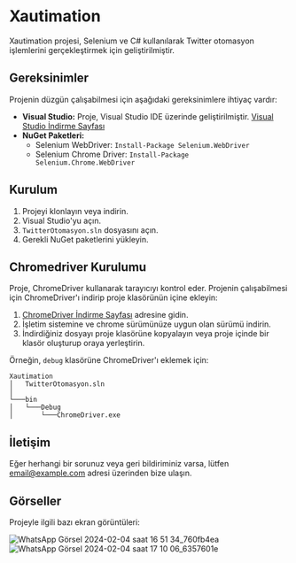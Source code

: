 # Xautimation

Xautimation projesi, Selenium ve C# kullanılarak Twitter otomasyon işlemlerini gerçekleştirmek için geliştirilmiştir.

## Gereksinimler

Projenin düzgün çalışabilmesi için aşağıdaki gereksinimlere ihtiyaç vardır:

- **Visual Studio:** Proje, Visual Studio IDE üzerinde geliştirilmiştir. [Visual Studio İndirme Sayfası](https://visualstudio.microsoft.com/tr/downloads/)
- **NuGet Paketleri:**
  - Selenium WebDriver: `Install-Package Selenium.WebDriver`
  - Selenium Chrome Driver: `Install-Package Selenium.Chrome.WebDriver`

## Kurulum

1. Projeyi klonlayın veya indirin.
2. Visual Studio'yu açın.
3. `TwitterOtomasyon.sln` dosyasını açın.
4. Gerekli NuGet paketlerini yükleyin.

## Chromedriver Kurulumu

Proje, ChromeDriver kullanarak tarayıcıyı kontrol eder. Projenin çalışabilmesi için ChromeDriver'ı indirip proje klasörünün içine ekleyin:

1. [ChromeDriver İndirme Sayfası](https://sites.google.com/chromium.org/driver/) adresine gidin.
2. İşletim sistemine ve chrome sürümünüze uygun olan sürümü indirin.
3. İndirdiğiniz dosyayı proje klasörüne kopyalayın veya proje içinde bir klasör oluşturup oraya yerleştirin.

Örneğin, `debug` klasörüne ChromeDriver'ı eklemek için:

```plaintext
Xautimation
│   TwitterOtomasyon.sln
│
└───bin
│   └───Debug
│       └───ChromeDriver.exe
```
## İletişim

Eğer herhangi bir sorunuz veya geri bildiriminiz varsa, lütfen [email@example.com](mailto:email@example.com) adresi üzerinden bize ulaşın.

## Görseller

Projeyle ilgili bazı ekran görüntüleri:

![WhatsApp Görsel 2024-02-04 saat 16 51 34_760fb4ea](https://github.com/barangulmus/Xautomation/assets/149194958/116f0575-4d22-439f-bfe6-2fd26c3471d6)
![WhatsApp Görsel 2024-02-04 saat 17 10 06_6357601e](https://github.com/barangulmus/Xautomation/assets/149194958/1a77b8ff-a8a8-4fae-ba06-cba78419fa1a)
